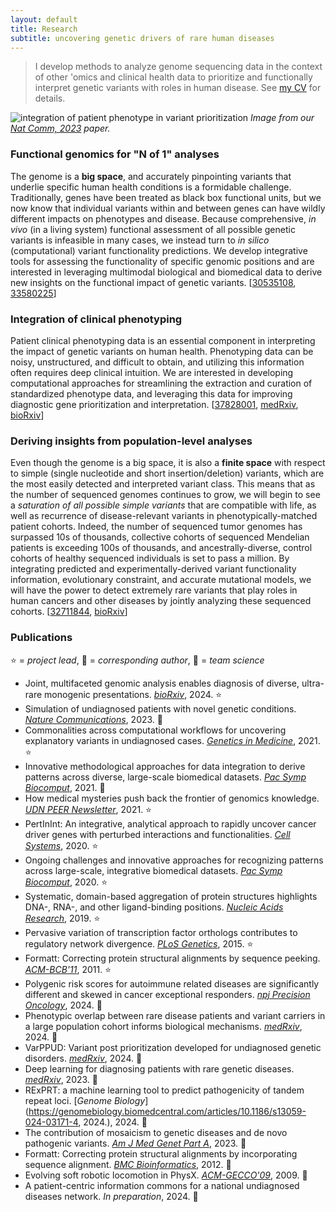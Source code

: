 ```yaml
---
layout: default
title: Research
subtitle: uncovering genetic drivers of rare human diseases
---
```


> I develop methods to analyze genome sequencing data in the context of other 'omics and clinical 
> health data to prioritize and functionally interpret genetic variants with roles in human disease. See
> [my CV](../assets/ShilpaKobren_CV.pdf) for details.

![integration of patient phenotype in variant prioritization](../assets/img/clinical_integration.png)
*Image from our [Nat Comm, 2023](https://www.nature.com/articles/s41467-023-41980-6) paper.*

### Functional genomics for "N of 1" analyses

The genome is a **big space**, and accurately pinpointing variants that underlie specific human health conditions is a formidable challenge.
Traditionally, genes have been treated as black box functional units, but we now know that individual variants within and between genes 
can have wildly different impacts on phenotypes and disease. Because comprehensive, *in vivo* (in a living system) functional assessment of all possible genetic 
variants is infeasible in many cases, 
we instead turn to *in silico* (computational) variant functionality predictions. We develop integrative tools for assessing
the functionality of specific genomic positions and are interested in leveraging multimodal biological and biomedical data to derive new insights on the 
functional impact of genetic variants. \[[30535108](https://pubmed.ncbi.nlm.nih.gov/30535108/), [33580225](https://pubmed.ncbi.nlm.nih.gov/33580225/)\]

### Integration of clinical phenotyping 

Patient clinical phenotyping data is an essential component in interpreting the impact of genetic variants on human health.
Phenotyping data can be noisy, unstructured, and difficult to obtain, and utilizing this information often requires deep clinical intuition. 
We are interested in developing computational approaches for streamlining the extraction and curation of standardized phenotype data, 
and leveraging this data for improving diagnostic gene prioritization and interpretation. \[[37828001](https://pubmed.ncbi.nlm.nih.gov/37828001/), [medRxiv](https://www.medrxiv.org/content/10.1101/2022.12.07.22283238v1), [bioRxiv](https://www.biorxiv.org/content/10.1101/2024.02.13.580158v1)\]



### Deriving insights from population-level analyses

Even though the genome is a big space, it is also a **finite space** with respect to simple 
(single nucleotide and short insertion/deletion) variants, which are the most easily detected and interpreted variant class. 
This means that as the number of sequenced genomes continues to grow, we will begin to see a *saturation of all possible simple variants* that are
compatible with life, as well as recurrence of disease-relevant variants in phenotypically-matched patient cohorts. 
Indeed, the number of sequenced 
tumor genomes has surpassed 10s of thousands, collective cohorts of sequenced Mendelian patients is exceeding 100s of thousands,
and ancestrally-diverse, control cohorts of healthy sequenced individuals is set to pass a million. 
By integrating predicted and experimentally-derived variant functionality information, evolutionary constraint, and accurate mutational models,
we will have the power to detect extremely rare variants that play roles in human cancers and other diseases by jointly analyzing these sequenced cohorts. \[[32711844](https://pubmed.ncbi.nlm.nih.gov/32711844/), [bioRxiv](https://www.biorxiv.org/content/10.1101/2024.02.13.580158v1)\]

### Publications
:star: = *project lead*, :love_letter: = *corresponding author*, :busts_in_silhouette: = *team science*

* Joint, multifaceted genomic analysis enables diagnosis of diverse, ultra-rare monogenic presentations. [*bioRxiv*](https://www.biorxiv.org/content/10.1101/2024.02.13.580158v1), 2024. :star:
* Simulation of undiagnosed patients with novel genetic conditions. [*Nature Communications*](https://www.nature.com/articles/s41467-023-41980-6), 2023. :love_letter:
* Commonalities across computational workflows for uncovering explanatory variants in undiagnosed cases. [*Genetics in Medicine*](https://www.nature.com/articles/s41436-020-01084-8), 2021. :star:
* Innovative methodological approaches for data integration to derive patterns across diverse, large-scale biomedical datasets. [*Pac Symp Biocomput*](https://psb.stanford.edu/psb-online/proceedings/psb21/intro-pattern_rec.pdf), 2021. :love_letter:
* How medical mysteries push back the frontier of genomics knowledge. [*UDN PEER Newsletter*](https://mailchi.mp/659a8ae4c89a/udn-peer-newsletter-undiagnosed-diseases-network-summer-2021), 2021. :star:
* PertInInt: An integrative, analytical approach to rapidly uncover cancer driver genes with perturbed interactions and functionalities. [*Cell Systems*](https://www.cell.com/cell-systems/fulltext/S2405-4712(20)30202-7), 2020. :star:
* Ongoing challenges and innovative approaches for recognizing patterns across large-scale, integrative biomedical datasets. [*Pac Symp Biocomput*](https://psb.stanford.edu/psb-online/proceedings/psb20/Intro_Biomed%20Data.pdf), 2020. :star:
* Systematic, domain-based aggregation of protein structures highlights DNA-, RNA-, and other ligand-binding positions. [*Nucleic Acids Research*](https://academic.oup.com/nar/article/47/2/582/5232439), 2019. :star:
* Pervasive variation of transcription factor orthologs contributes to regulatory network divergence. [*PLoS Genetics*](https://journals.plos.org/plosgenetics/article?id=10.1371/journal.pgen.1005011), 2015. :star:
* Formatt: Correcting protein structural alignments by sequence peeking. [*ACM-BCB'11*](https://dl.acm.org/citation.cfm?doid=2147805.2147842), 2011. :star:
* Polygenic risk scores for autoimmune related diseases are significantly different and skewed in cancer exceptional responders. [*npj Precision Oncology*](https://www.medrxiv.org/content/10.1101/2023.02.22.23285773v2), 2024. :busts_in_silhouette:
* Phenotypic overlap between rare disease patients and variant carriers in a large population cohort informs biological mechanisms. [*medRxiv*](https://www.medrxiv.org/content/10.1101/2024.04.18.24305861v1), 2024. :love_letter:
* VarPPUD: Variant post prioritization developed for undiagnosed genetic disorders. [*medRxiv*](https://www.medrxiv.org/content/10.1101/2024.04.15.24305876), 2024. :love_letter:
* Deep learning for diagnosing patients with rare genetic diseases. [*medRxiv*](https://www.medrxiv.org/content/10.1101/2022.12.07.22283238v1), 2023. :busts_in_silhouette:
* RExPRT: a machine learning tool to predict pathogenicity of tandem repeat loci. [*Genome Biology*](https://genomebiology.biomedcentral.com/articles/10.1186/s13059-024-03171-4, 2024.), 2024. :busts_in_silhouette:
* The contribution of mosaicism to genetic diseases and de novo pathogenic variants. [*Am J Med Genet Part A*](https://onlinelibrary.wiley.com/doi/abs/10.1002/ajmg.a.63309), 2023. :busts_in_silhouette:
* Formatt: Correcting protein structural alignments by incorporating sequence alignment. [*BMC Bioinformatics*](https://www.biomedcentral.com/1471-2105/13/259), 2012. :busts_in_silhouette:
* Evolving soft robotic locomotion in PhysX. [*ACM-GECCO'09*](https://dl.acm.org/citation.cfm?doid=1570256.1570351), 2009. :busts_in_silhouette:
* A patient-centric information commons for a national undiagnosed diseases network. *In preparation*, 2024. :busts_in_silhouette: